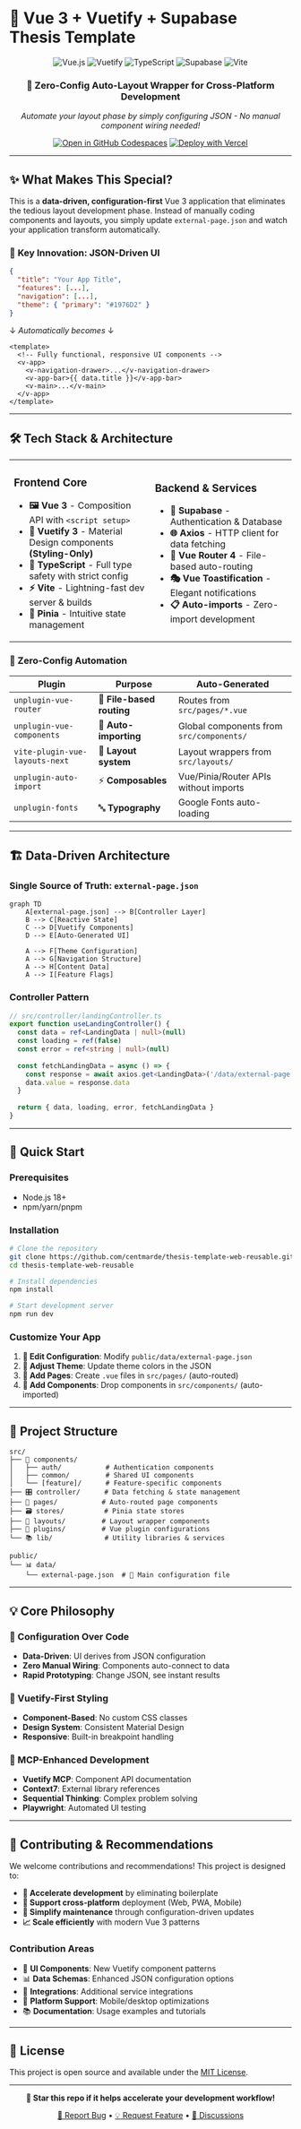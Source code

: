 # 🚀 Vue 3 + Vuetify + Supabase Thesis Template

<div align="center">

![Vue.js](https://img.shields.io/badge/Vue.js-4FC08D?style=for-the-badge&logo=vue.js&logoColor=white)
![Vuetify](https://img.shields.io/badge/Vuetify-1867C0?style=for-the-badge&logo=vuetify&logoColor=AEDDFF)
![TypeScript](https://img.shields.io/badge/TypeScript-007ACC?style=for-the-badge&logo=typescript&logoColor=white)
![Supabase](https://img.shields.io/badge/Supabase-3ECF8E?style=for-the-badge&logo=supabase&logoColor=white)
![Vite](https://img.shields.io/badge/Vite-646CFF?style=for-the-badge&logo=vite&logoColor=white)

### 🎯 **Zero-Config Auto-Layout Wrapper for Cross-Platform Development**

*Automate your layout phase by simply configuring JSON - No manual component wiring needed!*

[![Open in GitHub Codespaces](https://github.com/codespaces/badge.svg)](https://codespaces.new/centmarde/thesis-template-web-reusable?quickstart=1)
[![Deploy with Vercel](https://vercel.com/button)](https://vercel.com/new/clone?repository-url=https://github.com/centmarde/thesis-template-web-reusable)

</div>

---

## ✨ **What Makes This Special?**

This is a **data-driven, configuration-first** Vue 3 application that eliminates the tedious layout development phase. Instead of manually coding components and layouts, you simply update `external-page.json` and watch your application transform automatically.

### 🎨 **Key Innovation: JSON-Driven UI**
```json
{
  "title": "Your App Title",
  "features": [...],
  "navigation": [...],
  "theme": { "primary": "#1976D2" }
}
```
↓ *Automatically becomes* ↓
```vue
<template>
  <!-- Fully functional, responsive UI components -->
  <v-app>
    <v-navigation-drawer>...</v-navigation-drawer>
    <v-app-bar>{{ data.title }}</v-app-bar>
    <v-main>...</v-main>
  </v-app>
</template>
```

---

## 🛠️ **Tech Stack & Architecture**

<table>
<tr>
<td width="50%">

### **Frontend Core**
- **🖼️ Vue 3** - Composition API with `<script setup>`
- **🎨 Vuetify 3** - Material Design components **(Styling-Only)**
- **📘 TypeScript** - Full type safety with strict config
- **⚡ Vite** - Lightning-fast dev server & builds
- **🍍 Pinia** - Intuitive state management

</td>
<td width="50%">

### **Backend & Services**
- **🚀 Supabase** - Authentication & Database
- **🌐 Axios** - HTTP client for data fetching
- **🔄 Vue Router 4** - File-based auto-routing
- **🎭 Vue Toastification** - Elegant notifications
- **📋 Auto-imports** - Zero-import development

</td>
</tr>
</table>

### **🤖 Zero-Config Automation**
| Plugin | Purpose | Auto-Generated |
|--------|---------|----------------|
| `unplugin-vue-router` | 📁 **File-based routing** | Routes from `src/pages/*.vue` |
| `unplugin-vue-components` | 🔧 **Auto-importing** | Global components from `src/components/` |
| `vite-plugin-vue-layouts-next` | 📐 **Layout system** | Layout wrappers from `src/layouts/` |
| `unplugin-auto-import` | ⚡ **Composables** | Vue/Pinia/Router APIs without imports |
| `unplugin-fonts` | 🔤 **Typography** | Google Fonts auto-loading |

---

## 🏗️ **Data-Driven Architecture**

### **Single Source of Truth: `external-page.json`**
```mermaid
graph TD
    A[external-page.json] --> B[Controller Layer]
    B --> C[Reactive State]
    C --> D[Vuetify Components]
    D --> E[Auto-Generated UI]
    
    A --> F[Theme Configuration]
    A --> G[Navigation Structure]
    A --> H[Content Data]
    A --> I[Feature Flags]
```

### **Controller Pattern**
```typescript
// src/controller/landingController.ts
export function useLandingController() {
  const data = ref<LandingData | null>(null)
  const loading = ref(false)
  const error = ref<string | null>(null)
  
  const fetchLandingData = async () => {
    const response = await axios.get<LandingData>('/data/external-page.json')
    data.value = response.data
  }
  
  return { data, loading, error, fetchLandingData }
}
```

---

## 🚀 **Quick Start**

### **Prerequisites**
- Node.js 18+ 
- npm/yarn/pnpm

### **Installation**
```bash
# Clone the repository
git clone https://github.com/centmarde/thesis-template-web-reusable.git
cd thesis-template-web-reusable

# Install dependencies
npm install

# Start development server
npm run dev
```

### **Customize Your App**
1. **📝 Edit Configuration**: Modify `public/data/external-page.json`
2. **🎨 Adjust Theme**: Update theme colors in the JSON
3. **📄 Add Pages**: Create `.vue` files in `src/pages/` (auto-routed)
4. **🧩 Add Components**: Drop components in `src/components/` (auto-imported)

---

## 📁 **Project Structure**

```
src/
├── 📱 components/
│   ├── auth/           # Authentication components
│   ├── common/         # Shared UI components
│   └── [feature]/      # Feature-specific components
├── 🎛️ controller/      # Data fetching & state management
├── 📄 pages/           # Auto-routed page components
├── 🗃️ stores/          # Pinia state stores
├── 🎨 layouts/         # Layout wrapper components
├── 🔧 plugins/         # Vue plugin configurations
└── 📚 lib/             # Utility libraries & services

public/
└── 📊 data/
    └── external-page.json  # 🎯 Main configuration file
```

---

## 💡 **Core Philosophy**

### **🎯 Configuration Over Code**
- **Data-Driven**: UI derives from JSON configuration
- **Zero Manual Wiring**: Components auto-connect to data
- **Rapid Prototyping**: Change JSON, see instant results

### **🎨 Vuetify-First Styling**
- **Component-Based**: No custom CSS classes
- **Design System**: Consistent Material Design
- **Responsive**: Built-in breakpoint handling

### **🔄 MCP-Enhanced Development**
- **Vuetify MCP**: Component API documentation
- **Context7**: External library references  
- **Sequential Thinking**: Complex problem solving
- **Playwright**: Automated UI testing

---

## 🤝 **Contributing & Recommendations**

We welcome contributions and recommendations! This project is designed to:

- **🚀 Accelerate development** by eliminating boilerplate
- **📱 Support cross-platform** deployment (Web, PWA, Mobile)
- **🔧 Simplify maintenance** through configuration-driven updates
- **📈 Scale efficiently** with modern Vue 3 patterns

### **Contribution Areas**
- 🎨 **UI Components**: New Vuetify component patterns
- 📊 **Data Schemas**: Enhanced JSON configuration options
- 🔌 **Integrations**: Additional service integrations
- 📱 **Platform Support**: Mobile/desktop optimizations
- 📚 **Documentation**: Usage examples and tutorials

---

## 📄 **License**

This project is open source and available under the [MIT License](LICENSE).

---

<div align="center">

**🌟 Star this repo if it helps accelerate your development workflow!**

[🐛 Report Bug](https://github.com/centmarde/thesis-template-web-reusable/issues) • [💡 Request Feature](https://github.com/centmarde/thesis-template-web-reusable/issues) • [💬 Discussions](https://github.com/centmarde/thesis-template-web-reusable/discussions)

</div>